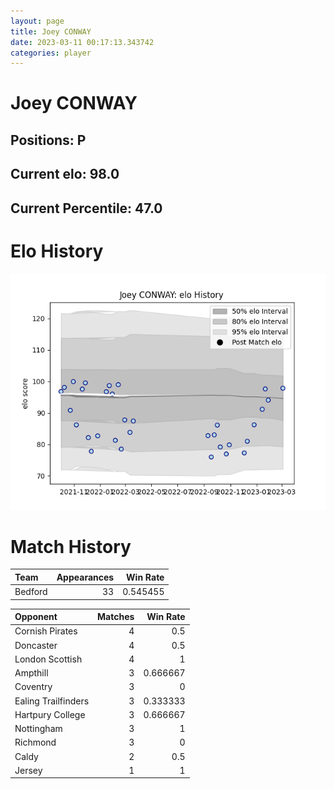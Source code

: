 ```yaml
---  
layout: page  
title: Joey CONWAY  
date: 2023-03-11 00:17:13.343742  
categories: player  
---
```

# Joey CONWAY

## Positions: P

## Current elo: 98.0

## Current Percentile: 47.0

# Elo History


![elo history](history_JoeyCONWAY.png)
# Match History


| Team    |   Appearances |   Win Rate |
|:--------|--------------:|-----------:|
| Bedford |            33 |   0.545455 |

| Opponent            |   Matches |   Win Rate |
|:--------------------|----------:|-----------:|
| Cornish Pirates     |         4 |   0.5      |
| Doncaster           |         4 |   0.5      |
| London Scottish     |         4 |   1        |
| Ampthill            |         3 |   0.666667 |
| Coventry            |         3 |   0        |
| Ealing Trailfinders |         3 |   0.333333 |
| Hartpury College    |         3 |   0.666667 |
| Nottingham          |         3 |   1        |
| Richmond            |         3 |   0        |
| Caldy               |         2 |   0.5      |
| Jersey              |         1 |   1        |